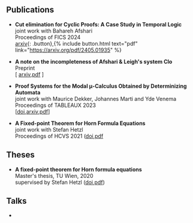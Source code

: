## Publications

- **Cut elimination for Cyclic Proofs: A Case Study in Temporal Logic**\
  joint work with Bahareh Afshari\
  Proceedings of FICS 2024\
  [arxiv](https://arxiv.org/abs/2405.01935){: .button},{% include button.html text="pdf" link="https://arxiv.org/pdf/2405.01935" %}
  
- **A note on the incompleteness of Afshari & Leigh's system Clo**\
  Preprint\
   [ [arxiv](https://arxiv.org/abs/2307.06846),[pdf](https://arxiv.org/pdf/2307.06846) ]

- **Proof Systems for the Modal μ-Calculus Obtained by Determinizing Automata**\
  joint work with Maurice Dekker, Johannes Marti and Yde Venema
  Proceedings of TABLEAUX 2023\
  [[doi](https://doi.org/10.1007/978-3-031-43513-3_14),[arxiv](https://arxiv.org/abs/2307.06897),[pdf](https://arxiv.org/pdf/2307.06897)]

- **A Fixed-point Theorem for Horn Formula Equations**\
  joint work with Stefan Hetzl\
  Proceedings of HCVS 2021 ([doi](https://dx.doi.org/10.4204/EPTCS.344.5),[pdf](https://arxiv.org/pdf/2109.04633v1)

## Theses

- **A fixed-point theorem for Horn formula equations**\
  Master's thesis, TU Wien, 2020\
  supervised by Stefan Hetzl ([doi](https://doi.org/10.34726/hss.2021.85542),[pdf](https://dmg.tuwien.ac.at/hetzl/teaching/m_kloibhofer.pdf](https://repositum.tuwien.at/bitstream/20.500.12708/17585/1/Kloibhofer%20Johannes%20-%202021%20-%20A%20fixed-point%20theorem%20for%20Horn%20formula%20equations.pdf)))
  

## Talks

- 

